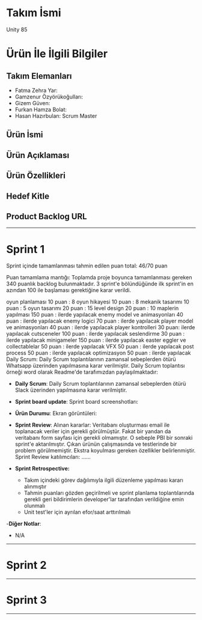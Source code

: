 # **Takım İsmi**

Unity 85

# Ürün İle İlgili Bilgiler

## Takım Elemanları

- Fatma Zehra Yar:
- Gamzenur Özyörükoğulları: 
- Gizem Güven:
- Furkan Hamza Bolat:
-  Hasan Hazırbulan: Scrum Master 

## Ürün İsmi



## Ürün Açıklaması



## Ürün Özellikleri


## Hedef Kitle



## Product Backlog URL



---

# Sprint 1
Sprint içinde tamamlanması tahmin edilen puan total: 46/70 puan

Puan tamamlama mantığı: Toplamda proje boyunca tamamlanması gereken 340 puanlık backlog bulunmaktadır. 3 sprint'e bölündüğünde ilk sprint'in en azından 100 ile başlaması gerektiğine karar verildi.

oyun planlaması 10 puan : 8
oyun hikayesi 10 puan : 8
mekanik tasarımı 10 puan : 5
oyun tasarımı 20 puan : 15
level design 20 puan : 10
maplerin yapılması 150 puan : ilerde yapılacak
enemy model ve animasyonları 40 puan : ilerde yapılacak
enemy logici 70 puan : ilerde yapılacak
player model ve animasyonları 40 puan : ilerde yapılacak
player kontrolleri 30 puan: ilerde yapılacak
cutsceneler 100 puan : ilerde yapılacak
seslendirme 30 puan : ilerde yapılacak
minigameler 150 puan : ilerde yapılacak
easter eggler ve collectablelar 50 puan : ilerde yapılacak
VFX 50 puan : ilerde yapılacak
post process 50 puan : ilerde yapılacak
optimizasyon 50 puan : ilerde yapılacak
Daily Scrum: Daily Scrum toplantılarının zamansal sebeplerden ötürü Whatsapp üzerinden yapılmasına karar verilmiştir. Daily Scrum toplantısı örneği word olarak Readme'de tarafımızdan paylaşılmaktadır: 

- **Daily Scrum**: Daily Scrum toplantılarının zamansal sebeplerden ötürü Slack üzerinden yapılmasına karar verilmiştir.
- **Sprint board update**: Sprint board screenshotları: 

- **Ürün Durumu**: Ekran görüntüleri:


- **Sprint Review**: 
Alınan kararlar: Veritabanı oluşturması email ile toplanacak veriler için gerekli görülmüştür. Fakat bir yandan da veritabanı form sayfası için gerekli olmamıştır. O sebeple PBI bir sonraki sprint'e aktarılmıştır. Çıkan ürünün çalışmasında ve testlerinde bir problem görülmemiştir. Ekstra koyulması gereken özellikler belirlenmiştir. Sprint Review katılımcıları: ......

- **Sprint Retrospective:**
  - Takım içindeki görev dağılımıyla ilgili düzenleme yapılması kararı alınmıştır
  - Tahmin puanları gözden geçirilmeli ve sprint planlama toplantılarında gerekli geri bildirimlerin developer'lar tarafından verildiğine emin olunmalı
  - Unit test'ler için ayrılan efor/saat arttırılmalı 

-**Diğer Notlar**:
- N/A

---

# Sprint 2


---

# Sprint 3

---
